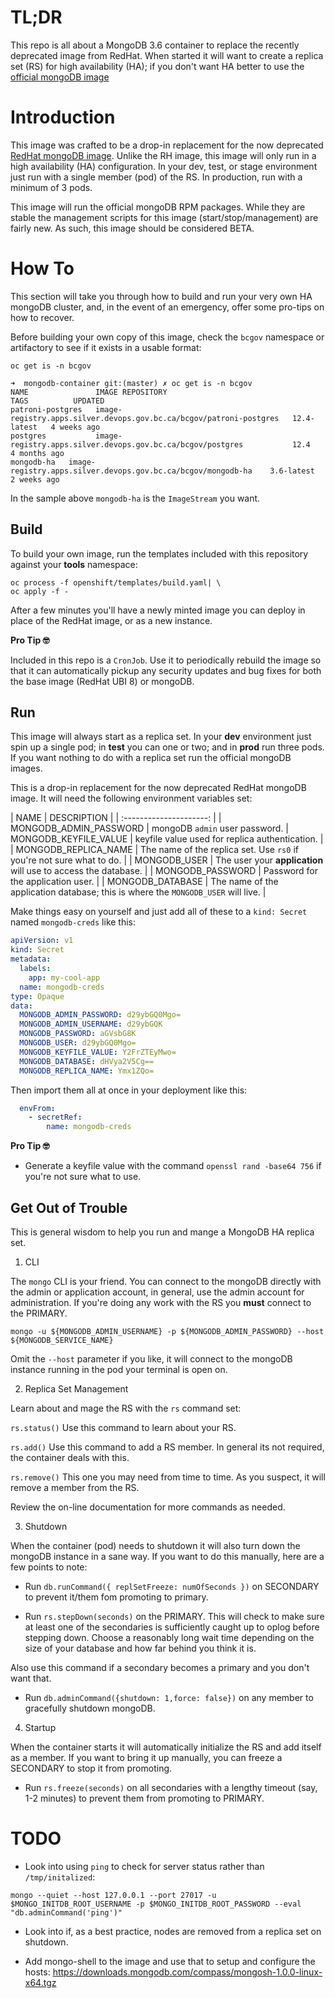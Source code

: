 # TL;DR

This repo is all about a MongoDB 3.6 container to replace the recently deprecated image from RedHat. When started it will want to create a replica set (RS) for high availability (HA); if you don't want HA better to use the [official mongoDB image](https://hub.docker.com/_/mongo/)

# Introduction

This image was crafted to be a drop-in replacement for the now deprecated [RedHat mongoDB image](registry.redhat.io/rhscl/mongodb-36-rhel7). Unlike the RH image,
this image will only run in a high availability (HA) configuration. In your dev, test, or stage environment just run with a single member (pod) of the RS. In production, run with a minimum of 3 pods.

This image will run the official mongoDB RPM packages. While they are stable the management scripts for this image (start/stop/management) are fairly new. As such, this image should be considered BETA.

# How To

This section will take you through how to build and run your very own HA mongoDB cluster, and, in the event of an emergency, offer some pro-tips on how to recover. 

Before building your own copy of this image, check the `bcgov` namespace or artifactory to see if it exists in a usable format:

```console
oc get is -n bcgov
```

```console
➜  mongodb-container git:(master) ✗ oc get is -n bcgov
NAME               IMAGE REPOSITORY                                                     TAGS          UPDATED
patroni-postgres   image-registry.apps.silver.devops.gov.bc.ca/bcgov/patroni-postgres   12.4-latest   4 weeks ago
postgres           image-registry.apps.silver.devops.gov.bc.ca/bcgov/postgres           12.4          4 months ago
mongodb-ha   image-registry.apps.silver.devops.gov.bc.ca/bcgov/mongodb-ha    3.6-latest          2 weeks ago
```

In the sample above `mongodb-ha` is the `ImageStream` you want.

## Build

To build your own image, run the templates included with this repository against your **tools** namespace:

```console
oc process -f openshift/templates/build.yaml| \
oc apply -f -
```

After a few minutes you'll have a newly minted image you can deploy in place of the RedHat image, or as a new instance.

**Pro Tip 🤓**

Included in this repo is a `CronJob`. Use it to periodically rebuild the image so that it can automatically pickup any security updates and bug fixes for both the base image (RedHat UBI 8) or mongoDB.

## Run

This image will always start as a replica set. In your **dev** environment just spin up a single pod; in **test** you can one or two; and in **prod** run three pods. If you want nothing to do with a replica set run the official mongoDB images.

This is a drop-in replacement for the now deprecated RedHat mongoDB image. It will need the following environment variables set:

| NAME                    | DESCRIPTION |
| :---------------------: |
| MONGODB_ADMIN_PASSWORD  | mongoDB `admin` user password.
| MONGODB_KEYFILE_VALUE   | keyfile value used for replica authentication. |
| MONGODB_REPLICA_NAME    | The name of the replica set. Use `rs0` if you're not sure what to do. |
| MONGODB_USER            | The user your **application** will use to access the database. |
| MONGODB_PASSWORD        | Password for the application user. |
| MONGODB_DATABASE        | The name of the application database; this is where the `MONGODB_USER` will live. |

Make things easy on yourself and just add all of these to a `kind: Secret` named `mongodb-creds` like this:

```yaml
apiVersion: v1
kind: Secret
metadata:
  labels:
    app: my-cool-app
  name: mongodb-creds
type: Opaque
data:
  MONGODB_ADMIN_PASSWORD: d29ybGQ0Mgo=
  MONGODB_ADMIN_USERNAME: d29ybGQK
  MONGODB_PASSWORD: aGVsbG8K
  MONGODB_USER: d29ybGQ0Mgo=
  MONGODB_KEYFILE_VALUE: Y2FrZTEyMwo=
  MONGODB_DATABASE: dHVya2V5Cg==
  MONGODB_REPLICA_NAME: Ymx1ZQo=
```

Then import them all at once in your deployment like this:

```yaml
  envFrom: 
    - secretRef:
        name: mongodb-creds
```

**Pro Tip 🤓**

- Generate a keyfile value with the command `openssl rand -base64 756` if you're not sure what to use.


## Get Out of Trouble

This is general wisdom to help you run and mange a MongoDB HA replica set.

1. CLI

The `mongo` CLI is your friend. You can connect to the mongoDB directly with the admin or application account, in general, use the admin account for administration. If you're doing any work with the RS you **must** connect to the PRIMARY.

```console
mongo -u ${MONGODB_ADMIN_USERNAME} -p ${MONGODB_ADMIN_PASSWORD} --host ${MONGODB_SERVICE_NAME}
```

Omit the `--host` parameter if you like, it will connect to the mongoDB instance running in the pod your terminal is open on.

2. Replica Set Management

Learn about and mage the RS with the `rs` command set:

`rs.status()`
Use this command to learn about your RS.

`rs.add()`
Use this command to add a RS member. In general its not required, the container deals with this.

`rs.remove()`
This one you may need from time to time. As you suspect, it will remove a member from the RS.

Review the on-line documentation for more commands as needed.

3. Shutdown

When the container (pod) needs to shutdown it will also turn down the mongoDB instance in a sane way. If you want to do this manually, here are a few points to note:

- Run `db.runCommand({ replSetFreeze: numOfSeconds })` on SECONDARY to prevent it/them fom promoting to primary.
  
- Run `rs.stepDown(seconds)` on the PRIMARY. This will check to make sure at least one of the secondaries is sufficiently caught up to oplog before stepping down. Choose a reasonably long wait time depending on the size of your database and how far behind you think it is.

Also use this command if a secondary becomes a primary and you don't want that.

- Run `db.adminCommand({shutdown: 1,force: false})` on any member to gracefully shutdown mongoDB.

4. Startup

When the container starts it will automatically initialize the RS and add itself as a member. If you want to bring it up manually, you can freeze a SECONDARY to stop it from promoting.

- Run `rs.freeze(seconds)` on all secondaries with a lengthy timeout (say, 1-2 minutes) to prevent them from promoting to PRIMARY.

# TODO

- Look into using `ping` to check for server status rather than `/tmp/initalized`:

```console
mongo --quiet --host 127.0.0.1 --port 27017 -u $MONGO_INITDB_ROOT_USERNAME -p $MONGO_INITDB_ROOT_PASSWORD --eval "db.adminCommand('ping')"
```

- Look into if, as a best practice, nodes are removed from a replica set on shutdown.

- Add mongo-shell to the image and use that to setup and configure the hosts: https://downloads.mongodb.com/compass/mongosh-1.0.0-linux-x64.tgz
